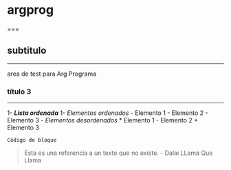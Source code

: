 # argprog
===
## subtitulo
---
area de test para Arg Programa

### título 3
---

1- ***Lista ordenada***
    1- _Elementos ordenados_
        - Elemento 1
        - Elemento 2
        - Elemento 3
    - _Elementos desordenados_
        * Elemento 1
        - Elemento 2
        + Elemento 3

~~~
Código de bloque
~~~

> Esta es una referencia a un texto que no existe. - Dalai LLama Que Llama
